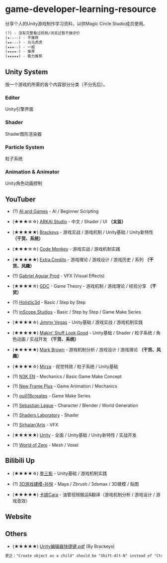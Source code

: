# game-developer-learning-resource

分享个人的Unity游戏制作学习资料，以供Magic Circle Studio成员使用。

~~~ txt
(?) - 没有完整看过视频/浏览过暂不做评价
(★☆☆☆☆) - 不推荐
(★★☆☆☆) - 马马虎虎
(★★★☆☆) - 一般
(★★★★☆) - 推荐
(★★★★★) - 极力推荐
~~~

## Unity System

按一个游戏的所需的各个内容部分分类（不分先后）。

### Editor

Unity引擎界面

### Shader

Shader图形渲染器

### Particle System

粒子系统

### Animation & Animator

Unity角色动画控制

## YouTuber

* (?) [AI and Games](https://www.youtube.com/user/tthompso/videos) - AI / Beginner Scripting

* (★★★☆☆) [ARKAI Studio](https://www.youtube.com/channel/UCmrM5B48W_S8aDk6Dfmg8CA) - 中文 / Shader / UI **（太监）**

* (★★★★★) [Brackeys](https://www.youtube.com/channel/UCYbK_tjZ2OrIZFBvU6CCMiA) - 游戏实战 / 游戏机制 / Unity基础 / Unity新特性 **（干货、系统）**

* (★★★☆☆) [Code Monkey](https://www.youtube.com/channel/UCFK6NCbuCIVzA6Yj1G_ZqCg) - 游戏实战 / 游戏机制实践

* (★★★★★) [Extra Credits](https://www.youtube.com/channel/UCCODtTcd5M1JavPCOr_Uydg) - 游戏理论 / 游戏设计 / 游戏历史 / 系列 **（干货、风趣）**

* (?) [Gabriel Aguiar Prod](https://www.youtube.com/channel/UCtb1s859RTxx-RIgFs5ZVQA) - VFX (Visual Effects)

* (★★★★☆) [GDC](https://www.youtube.com/channel/UC0JB7TSe49lg56u6qH8y_MQ) - Game Theory - 游戏机制 / 游戏理论 / 经验分享 **（干货）**
  
* (?) [Holistic3d](https://www.youtube.com/channel/UCp_SOgsRYdLfIEWLjM62ZJg/videos) - Basic / Step by Step

* (?) [inScope Studios](https://www.youtube.com/channel/UCyVsCcTte38YC9CxJtw3hBQ) - Basic / Step by Step / Game Make Series
  
* (★★★★☆) [Jimmy Vegas](https://www.youtube.com/channel/UCRMXHQ2rJ9_0CHS7mhL7erg) - Unity基础 / 游戏实战 / 游戏机制实践

* (★★★★★) [Makin' Stuff Look Good](https://www.youtube.com/channel/UCEklP9iLcpExB8vp_fWQseg) - Unity基础 / Shader / 粒子系统 / 角色动画 / 实战开发 **（干货、系统）**

* (★★★★★) [Mark Brown](https://www.youtube.com/channel/UCqJ-Xo29CKyLTjn6z2XwYAw) - 游戏机制分析 / 游戏设计 / 游戏理论 **（干货、风趣）**

* (★★★★☆) [Mirza](https://www.youtube.com/channel/UC5c5JgFyiFXKXCVRh2DsRJg) - 视觉特效 / 粒子系统 / Unity基础

* (?) [N3K EN](https://www.youtube.com/channel/UCtQPCnbIB7SP_gM1Xtv8bDQ) - Mechanics / Basic Game Make Concept

* (?) [New Frame Plus](https://www.youtube.com/channel/UCxO_ya-RmAXCXJCU54AxYFw) - Game Animation / Mechanics

* (?) [quill18creates](https://www.youtube.com/channel/UCPXOQq7PWh5OdCwEO60Y8jQ) - Game Make Series
  
* (?) [Sebastian Lague](https://www.youtube.com/channel/UCmtyQOKKmrMVaKuRXz02jbQ) - Character / Blender / World Generation

* (?) [Shaders Laboratory](https://www.youtube.com/channel/UCDk9-aPr8zQzwi4ylnuoJ6w) - Shader

* (?) [Sirhaian'Arts](https://www.youtube.com/channel/UCUqIetx0scoe79qZTovn9BA) - VFX

* (★★★★★) [Unity](https://www.youtube.com/channel/UCG08EqOAXJk_YXPDsAvReSg) - 全面 / Unity基础 / Unity新特性 / 实战开发

* (?) [World of Zero](https://www.youtube.com/channel/UCJKLCjeujQj-d3JjsbVtkJw) - Mesh / Voxel

## Bilibili Up

* (★★★★☆) [李三影](https://space.bilibili.com/14251760/#/) - Unity基础 / 游戏机制实践

* (?) [3D游戏建模-孙悦](https://space.bilibili.com/76571071/#/) - Maya / Zbrush / 3dsmax / 3D建模 / 贴图

* (★★★★★) [卡姐Cara](https://space.bilibili.com/180052141/#/) - 油管视频搬运&翻译（游戏机制分析 / 游戏设计 / 游戏音效）

## Website

## Others

* (★★★★★) [Unity编辑器快捷键.pdf](https://github.com/IIzzaya/game-developer-learning-resource/blob/master/Unity%20Shortcuts%20Cheat%20Sheet.pdf) (By Brackeys)

~~~txt
更正："Create object as a child" should be "Shift-Alt-N" instead of "Ctrl-Shift-N".
~~~